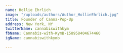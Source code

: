 ```yaml
---
name: Hollie Ehrlich
image: "/uploads/authors/Author_HollieEhrlich.jpg"
title: Founder of Canna-Pop-Up 
address: New York, NY
twitterName: cannabiswithkym
fbName: Cannabis-with-KymB-158958404674460
igName: cannabiswithkymb

---
```

